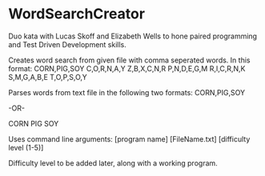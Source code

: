 # WordSearchCreator

Duo kata with Lucas Skoff and Elizabeth Wells to hone paired programming and Test Driven Development skills.

Creates word search from given file with comma seperated words.
In this format:
CORN,PIG,SOY
C,O,R,N,A,Y
Z,B,X,C,N,R
P,N,D,E,G,M
R,I,C,R,N,K
S,M,G,A,B,E
T,O,P,S,O,Y

Parses words from text file in the following two formats:
CORN,PIG,SOY

-OR-

CORN
PIG
SOY

Uses command line arguments: [program name] [FileName.txt] [difficulty level (1-5)]

Difficulty level to be added later, along with a working program.
